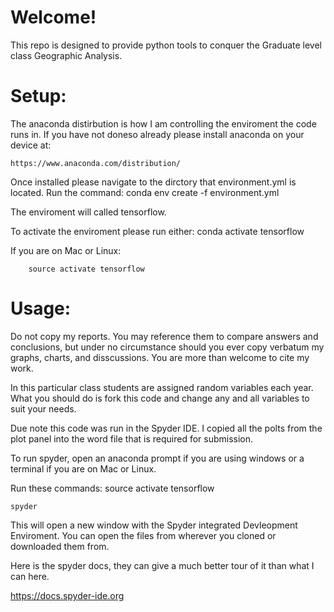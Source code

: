 # Welcome!

This repo is designed to provide python tools to conquer the Graduate level class Geographic Analysis.

# Setup:

The anaconda distirbution is how I am controlling the enviroment the code runs in.
If you have not doneso already please install anaconda on your device at:

    https://www.anaconda.com/distribution/
    
Once installed please navigate to the dirctory that environment.yml is located.
Run the command:
        conda env create -f environment.yml
        
The enviroment will called tensorflow.
    
To activate the enviroment please run either:
        conda activate tensorflow
        
If you are on Mac or Linux: 
        
        source activate tensorflow


# Usage:

Do not copy my reports. You may reference them to compare answers and conclusions,
but under no circumstance should you ever copy verbatum my graphs, charts, and
disscussions. You are more than welcome to cite my work.

In this particular class students are assigned random variables each year.
What you should do is fork this code and change any and all variables to suit
your needs.
    
Due note this code was run in the Spyder IDE. I copied all the polts from the 
plot panel into the word file that is required for submission. 
    
To run spyder, open an anaconda prompt if you are using windows or a terminal
if you are on Mac or Linux.

Run these commands:
	source activate tensorflow

	spyder

This will open a new window with the Spyder integrated Devleopment Enviroment.
You can open the files from wherever you cloned or downloaded them from.

Here is the spyder docs, they can give a much better tour of it than what I can
here.

https://docs.spyder-ide.org 

